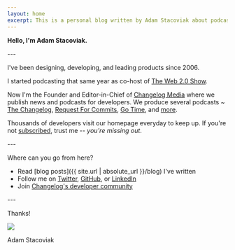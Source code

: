 ```yaml
---
layout: home
excerpt: This is a personal blog written by Adam Stacoviak about podcasting, open source, development, technology, and whatever else he's curious about.
---
```


**Hello, I'm Adam Stacoviak.**

\-\-\-

I've been designing, developing, and leading products since 2006.

I started podcasting that same year as co-host of [The Web 2.0 Show](http://web20show.com/).

Now I'm the Founder and Editor-in-Chief of [Changelog Media](https://changelog.com/) where we publish news and podcasts for developers. We produce several podcasts ~ [The Changelog](https://changelog.com/podcast), [Request For Commits](https://changelog.com/rfc), [Go Time](https://changelog.com/gotime), and [more](https://changelog.com/podcasts).

Thousands of developers visit our homepage everyday to keep up. If you're not [subscribed](https://changelog.com/weekly), trust me -- _you're missing out_.

\-\-\-

Where can you go from here?

- Read [blog posts]({{ site.url | absolute_url }}/blog) I've written
- Follow me on [Twitter](https://twitter.com/adamstac), [GitHub](https://github.com/adamstac), or [LinkedIn](https://www.linkedin.com/in/adamstacoviak/)
- Join [Changelog's developer community](https://changelog.com/community)

\-\-\-

Thanks!

<p class="signature"><img src="{{ site.url }}/assets/signature.png"></p>

Adam Stacoviak